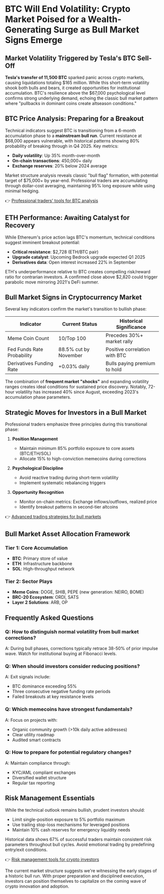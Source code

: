 # BTC Will End Volatility: Crypto Market Poised for a Wealth-Generating Surge as Bull Market Signs Emerge

## Market Volatility Triggered by Tesla's BTC Sell-Off

**Tesla's transfer of 11,500 BTC** sparked panic across crypto markets, causing liquidations totaling $165 million. While this short-term volatility shook both bulls and bears, it created opportunities for institutional accumulation. BTC's resilience above the $67,000 psychological level confirms strong underlying demand, echoing the classic bull market pattern where "pullbacks in dominant coins create altseason conditions."

## BTC Price Analysis: Preparing for a Breakout

Technical indicators suggest BTC is transitioning from a 6-month accumulation phase to a **mainstream bull run**. Current resistance at $68,000 appears vulnerable, with historical patterns showing 80% probability of breaking through in Q4 2025. Key metrics:

- **Daily volatility**: Up 35% month-over-month
- **On-chain transactions**: 450,000+ daily
- **Exchange reserves**: 20% below 2024 average

Market structure analysis reveals classic "bull flag" formation, with potential target of $75,000+ by year-end. Professional traders are accumulating through dollar-cost averaging, maintaining 95% long exposure while using minimal hedging.

👉 [Professional traders' tools for BTC analysis](https://bit.ly/okx-bonus)

## ETH Performance: Awaiting Catalyst for Recovery

While Ethereum's price action lags BTC's momentum, technical conditions suggest imminent breakout potential:

- **Critical resistance**: $2,728 (ETH/BTC pair)
- **Upgrade catalyst**: Upcoming Bedrock upgrade expected Q1 2025
- **Derivatives data**: Open interest increased 22% in September

ETH's underperformance relative to BTC creates compelling risk/reward ratio for contrarian investors. A confirmed close above $2,820 could trigger parabolic move mirroring 2021's DeFi summer.

## Bull Market Signs in Cryptocurrency Market

Several key indicators confirm the market's transition to bullish phase:

| Indicator | Current Status | Historical Significance |
|---------|--------------|-----------------------|
| Meme Coin Count | 10/Top 100 | Precedes 30%+ market rally |
| Fed Funds Rate Probability | 88.5% cut by November | Positive correlation with BTC |
| Derivatives Funding Rate | +0.03% daily | Bulls paying premium to hold |

The combination of **frequent market "shocks"** and expanding volatility ranges creates ideal conditions for sustained price discovery. Notably, 72-hour volatility has increased 40% since August, exceeding 2023's accumulation phase parameters.

## Strategic Moves for Investors in a Bull Market

Professional traders emphasize three principles during this transitional phase:

1. **Position Management**  
   - Maintain minimum 85% portfolio exposure to core assets (BTC/ETH/SOL)
   - Allocate 15% to high-conviction memecoins during corrections

2. **Psychological Discipline**  
   - Avoid reactive trading during short-term volatility
   - Implement systematic rebalancing triggers

3. **Opportunity Recognition**  
   - Monitor on-chain metrics: Exchange inflows/outflows, realized price
   - Identify breakout patterns in second-tier altcoins

👉 [Advanced trading strategies for bull markets](https://bit.ly/okx-bonus)

## Bull Market Asset Allocation Framework

### Tier 1: Core Accumulation  
- **BTC**: Primary store of value  
- **ETH**: Infrastructure backbone  
- **SOL**: High-throughput network

### Tier 2: Sector Plays  
- **Meme Coins**: DOGE, SHIB, PEPE (new generation: NEIRO, BOME)  
- **BRC-20 Ecosystem**: ORDI, SATS  
- **Layer 2 Solutions**: ARB, OP  

## Frequently Asked Questions

### Q: How to distinguish normal volatility from bull market corrections?
A: During bull phases, corrections typically retrace 38-50% of prior impulse wave. Watch for institutional buying at Fibonacci levels.

### Q: When should investors consider reducing positions?
A: Exit signals include:  
- BTC dominance exceeding 55%  
- Three consecutive negative funding rate periods  
- Failed breakouts at key resistance levels

### Q: Which memecoins have strongest fundamentals?
A: Focus on projects with:  
- Organic community growth (>10k daily active addresses)  
- Clear utility roadmap  
- Audited smart contracts

### Q: How to prepare for potential regulatory changes?
A: Maintain compliance through:  
- KYC/AML compliant exchanges  
- Diversified wallet structure  
- Regular tax reporting  

## Risk Management Essentials

While the technical outlook remains bullish, prudent investors should:

- Limit single-position exposure to 5% portfolio maximum
- Use trailing stop-loss mechanisms for leveraged positions
- Maintain 10% cash reserves for emergency liquidity needs

Historical data shows 67% of successful traders maintain consistent risk parameters throughout bull cycles. Avoid emotional trading by predefining entry/exit conditions.

👉 [Risk management tools for crypto investors](https://bit.ly/okx-bonus)

The current market structure suggests we're witnessing the early stages of a historic bull run. With proper preparation and disciplined execution, investors can position themselves to capitalize on the coming wave of crypto innovation and adoption.